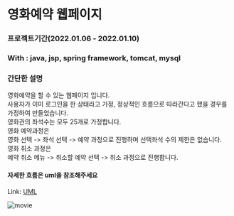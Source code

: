 # 영화예약 웹페이지
### 프로젝트기간(2022.01.06 - 2022.01.10)
### With : java, jsp, spring framework, tomcat, mysql
### 간단한 설명
영화예약을 할 수 있는 웹페이지 입니다.<br>
사용자가 이미 로그인을 한 상태라고 가정, 정상적인 흐름으로 따라간다고 했을 경우를 가정하여 만들었습니다.<br>
영화관의 좌석수는 모두 25개로 가정합니다.<br>
영화 예약과정은<br>
영화 선택 -> 좌석 선택 -> 예약 과정으로 진행하며 선택좌석 수의 제한은 없습니다.<br>
영화 취소 과정은<br>
예약 취소 메뉴 -> 취소할 예약 선택 -> 취소 과정으로 진행합니다.

#### 자세한 흐름은 uml을 참조해주세요
Link: [UML]

[UML]: https://github.com/pengnim/studySpring/tree/main/toy_proj_%EC%98%81%ED%99%94%EC%98%88%EC%95%BD/doc


![movie](https://user-images.githubusercontent.com/90567066/149137220-f83874d8-c607-4241-ba8b-6da4b35f6b05.gif)
